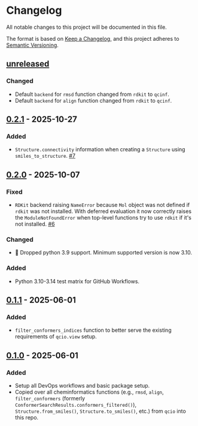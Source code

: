 # Changelog

All notable changes to this project will be documented in this file.

The format is based on [Keep a Changelog](https://keepachangelog.com/en/1.1.0/), and this project adheres to [Semantic Versioning](https://semver.org/spec/v2.0.0.html).

## [unreleased]

### Changed

- Default `backend` for `rmsd` function changed from `rdkit` to `qcinf`.
- Default `backend` for `align` function changed from `rdkit` to `qcinf`.

## [0.2.1] - 2025-10-27

### Added

- `Structure.connectivity` information when creating a `Structure` using `smiles_to_structure`. [#7](https://github.com/coltonbh/qcinf/pull/7)

## [0.2.0] - 2025-10-07

### Fixed

- `RDKit` backend raising `NameError` because `Mol` object was not defined if `rdkit` was not installed. With deferred evaluation it now correctly raises the `ModuleNotFoundError` when top-level functions try to use `rdkit` if it's not installed. [#6](https://github.com/coltonbh/qcinf/pull/6)

### Changed

- 🚨 Dropped python 3.9 support. Minimum supported version is now 3.10.

### Added

- Python 3.10-3.14 test matrix for GitHub Workflows.

## [0.1.1] - 2025-06-01

### Added

- `filter_conformers_indices` function to better serve the existing requirements of `qcio.view` setup.

## [0.1.0] - 2025-06-01

### Added

- Setup all DevOps workflows and basic package setup.
- Copied over all cheminformatics functions (e.g., `rmsd`, `align`, `filter_conformers` (formerly `ConformerSearchResults.conformers_filtered()`), `Structure.from_smiles()`, `Structure.to_smiles()`, etc.) from `qcio` into this repo.

[unreleased]: https://github.com/coltonbh/qcinf/compare/0.2.1...HEAD
[0.2.1]: https://github.com/coltonbh/qcinf/releases/tag/0.2.1
[0.2.0]: https://github.com/coltonbh/qcinf/releases/tag/0.2.0
[0.1.1]: https://github.com/coltonbh/qcinf/releases/tag/0.1.1
[0.1.0]: https://github.com/coltonbh/qcinf/releases/tag/0.1.0
